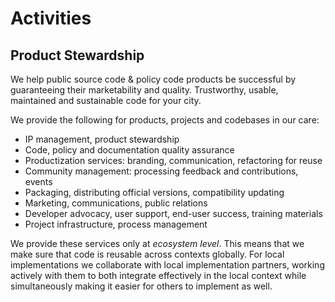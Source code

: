# Activities

## Product Stewardship

We help public source code & policy code products be successful by guaranteeing their marketability and quality. Trustworthy, usable, maintained and sustainable code for your city.

We provide the following for products, projects and codebases in our care:

* IP management, product stewardship
* Code, policy and documentation quality assurance
* Productization services: branding, communication, refactoring for reuse
* Community management: processing feedback and contributions, events
* Packaging, distributing official versions, compatibility updating
* Marketing, communications, public relations
* Developer advocacy, user support, end-user success, training materials
* Project infrastructure, process management

We provide these services only at _ecosystem level_.
This means that we make sure that code is reusable across contexts globally.
For local implementations we collaborate with local implementation partners, working actively with them to both integrate effectively in the local context while simultaneously making it easier for others to implement as well.
